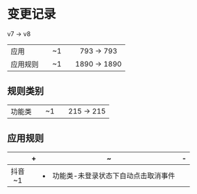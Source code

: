 # 变更记录

v7 -> v8

||||||
|-|:-:|:-:|:-:|:-:|
|应用||~1||793 -> 793|
|应用规则||~1||1890 -> 1890|

## 规则类别

||||||
|-|:-:|:-:|:-:|:-:|
|功能类||~1||215 -> 215|

## 应用规则

||+|~|-|
|:-:|-|-|-|
|抖音<br>~1||<li>功能类-未登录状态下自动点击取消事件||
